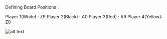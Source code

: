 Defining Board Positions :

Player 1(White) : Z9 
Player 2(Black) : A0
Player 3(Red)   : A9
Player 4(Yellow): Z0

![alt text](https://github.com/nguyensjsu/cmpe202-fivestars/blob/master/akansha/Refactor/Board_Positions.jpeg)

